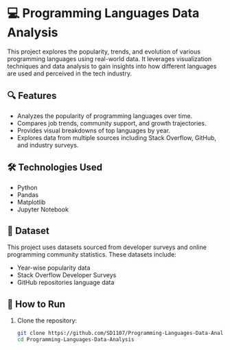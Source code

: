 # 💻 Programming Languages Data Analysis

This project explores the popularity, trends, and evolution of various programming languages using real-world data. It leverages visualization techniques and data analysis to gain insights into how different languages are used and perceived in the tech industry.

## 🔍 Features

- Analyzes the popularity of programming languages over time.
- Compares job trends, community support, and growth trajectories.
- Provides visual breakdowns of top languages by year.
- Explores data from multiple sources including Stack Overflow, GitHub, and industry surveys.

## 🛠️ Technologies Used

- Python
- Pandas
- Matplotlib
- Jupyter Notebook

## 📁 Dataset

This project uses datasets sourced from developer surveys and online programming community statistics. These datasets include:

- Year-wise popularity data
- Stack Overflow Developer Surveys
- GitHub repositories language data

## 🚀 How to Run

1. Clone the repository:
   ```bash
   git clone https://github.com/SD1107/Programming-Languages-Data-Analysis.git
   cd Programming-Languages-Data-Analysis
